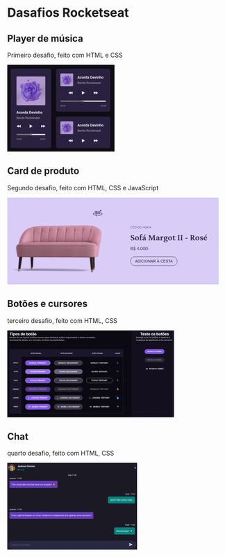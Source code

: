 # Dasafios Rocketseat

## Player de música
Primeiro desafio, feito com HTML e CSS

<img src="images/playerDeMusicaImg.png" />



## Card de produto
Segundo desafio, feito com HTML, CSS e JavaScript

<img src="images/cardDeProdutoImg.png" />


## Botões e cursores
terceiro desafio, feito com HTML, CSS

<img src="images/botoesECursoresImg.png" />


## Chat
quarto desafio, feito com HTML, CSS

<img src="images/chat.png" />